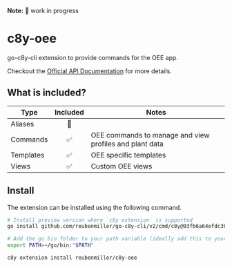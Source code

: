 **Note:** :construction: work in progress

# c8y-oee

go-c8y-cli extension to provide commands for the OEE app.

Checkout the [Official API Documentation](https://cumulocity.com/api/oee/#operation/getProductionPlanList) for more details.

## What is included?

|Type|Included|Notes|
|----|:-:|-----|
|Aliases|🔲||
|Commands|✅|OEE commands to manage and view profiles and plant data|
|Templates|✅|OEE specific templates|
|Views|✅|Custom OEE views|

## Install

The extension can be installed using the following command.

```sh
# Install preview version where `c8y extension` is supported
go install github.com/reubenmiller/go-c8y-cli/v2/cmd/c8y@93fb6a64efdc3b023ad9773458e3b98e01f73e8a

# Add the go bin folder to your path variable (ideally add this to your shell profile (.zshrc for zsh or .bashrc for bash)
export PATH=~/go/bin:"$PATH"

c8y extension install reubenmiller/c8y-oee
```
